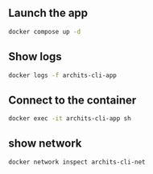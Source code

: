 
## Launch the app
```sh
docker compose up -d
```

## Show logs
```sh
docker logs -f archits-cli-app
```

## Connect to the container
```sh
docker exec -it archits-cli-app sh
```

## show network
```sh
docker network inspect archits-cli-net
```
